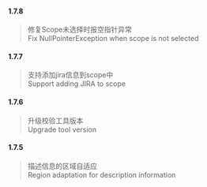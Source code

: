 #### 1.7.8
>修复Scope未选择时报空指针异常  
>Fix NullPointerException when scope is not selected  
>

#### 1.7.7
>支持添加jira信息到scope中  
>Support adding JIRA to scope  

#### 1.7.6
>升级校验工具版本  
>Upgrade tool version  

#### 1.7.5
>描述信息的区域自适应  
>Region adaptation for description information  
